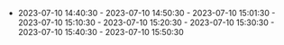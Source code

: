  - 2023-07-10 14:40:30 - 2023-07-10 14:50:30 - 2023-07-10 15:01:30 - 2023-07-10 15:10:30 - 2023-07-10 15:20:30 - 2023-07-10 15:30:30 - 2023-07-10 15:40:30 - 2023-07-10 15:50:30